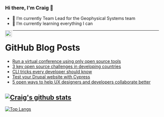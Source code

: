### Hi there, I'm Craig 👋

<!--
**CraigTeelFugro/CraigTeelFugro** is a ✨ _special_ ✨ repository because its `README.md` (this file) appears on your GitHub profile.

Here are some ideas to get you started:
-->

- 🔭 I’m currently Team Lead for the Geophysical Systems team
- 🌱 I’m currently learning everything I can

[<img align="left" alt="Craig Teel | LinkedIn" width="22px" src="https://cdn.jsdelivr.net/npm/simple-icons@v3/icons/linkedin.svg" />][linkedin]

---

# GitHub Blog Posts

<!-- BLOG-POST-LIST:START -->
- [Run a virtual conference using only open source tools](https://opensource.com/article/23/4/open-source-tools-virtual-conference)
- [3 key open source challenges in developing countries](https://opensource.com/article/23/4/challenges-open-source-developing-countries)
- [CLI tricks every developer should know](https://github.blog/2023-04-26-cli-tricks-every-developer-should-know/)
- [Test your Drupal website with Cypress](https://opensource.com/article/23/4/website-test-drupal-cypress)
- [5 open ways to help UX designers and developers collaborate better](https://opensource.com/article/23/4/designers-developers-collaborate)
<!-- BLOG-POST-LIST:END -->

## [![Craig's github stats](https://github-readme-stats.vercel.app/api?username=craigteelfugro&show_icons=true&theme=radical)](https://github.com/anuraghazra/github-readme-stats)


[linkedin]: https://linkedin.com/in/craig-teel-b8786771
[![Top Langs](https://github-readme-stats.vercel.app/api/top-langs/?username=craigteelfugro&layout=compact)](https://github.com/anuraghazra/github-readme-stats)
